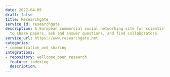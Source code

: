 ```yaml
---
date: 2022-04-05
draft: false
title: Researchgate
service_id: researchgate
description: A European commercial social networking site for scientists and researchers[3]
  to share papers, ask and answer questions, and find collaborators.
service_url: https://www.researchgate.net
categories:
- communication_and_sharing
integrations:
- repository: wellcome_open_research
  feature: indexing
  description:
---
```



